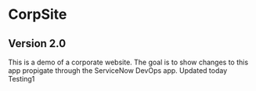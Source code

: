 # CorpSite

## Version 2.0

This is a demo of a corporate website.  The goal is to show changes to this app propigate through the ServiceNow DevOps app. Updated today
Testing1
